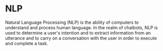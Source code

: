 # NLP
Natural Language Processing (NLP) is the ability of computers to understand and process human language. In the realm of chatbots, NLP is used to determine a user's intention and to extract information from an utterance and to carry on a conversation with the user in order to execute and complete a task.
